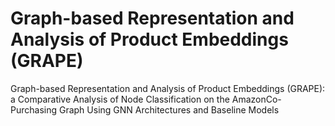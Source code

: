 # Graph-based Representation and Analysis of Product Embeddings (GRAPE)
Graph-based Representation and Analysis of Product Embeddings (GRAPE): a Comparative Analysis of Node Classification on the AmazonCo-Purchasing Graph Using GNN Architectures and Baseline Models
